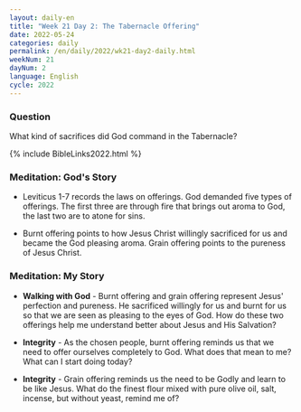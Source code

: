 ```yaml
---
layout: daily-en
title: "Week 21 Day 2: The Tabernacle Offering"
date: 2022-05-24
categories: daily
permalink: /en/daily/2022/wk21-day2-daily.html
weekNum: 21
dayNum: 2
language: English
cycle: 2022
---
```


### Question     
What kind of sacrifices did God command in the Tabernacle?

{% include BibleLinks2022.html %} 

### Meditation: God's Story   
+ Leviticus 1-7 records the laws on offerings. God demanded five types of offerings. The first three are through fire that brings out aroma to God, the last two are to atone for sins. 

+ Burnt offering points to how Jesus Christ willingly sacrificed for us and became the God pleasing aroma. Grain offering points to the pureness of Jesus Christ. 

### Meditation: My Story   
+ **Walking with God** - Burnt offering and grain offering represent Jesus' perfection and pureness. He sacrificed willingly for us and burnt for us so that we are seen as pleasing to the eyes of God. How do these two offerings help me understand better about Jesus and His Salvation? 

+ **Integrity** - As the chosen people, burnt offering reminds us that we need to offer ourselves completely to God. What does that mean to me? What can I start doing today? 

+ **Integrity** - Grain offering reminds us the need to be Godly and learn to be like Jesus. What do the finest flour mixed with pure olive oil, salt, incense, but without yeast, remind me of? 
